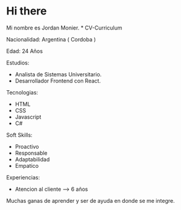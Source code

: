# Hi there 
  Mi nombre es Jordan Monier.
    * CV-Curriculum
    
  Nacionalidad: 
    Argentina ( Cordoba )
  
  Edad: 24 Años

 Estudios: 
  * Analista de Sistemas Universitario.
  * Desarrollador Frontend con React.

 Tecnologias: 
  * HTML
  * CSS
  * Javascript
  * C#

 Soft Skills: 
  * Proactivo
  * Responsable
  * Adaptabilidad
  * Empatico
 
 Experiencias:
  * Atencion al cliente --> 6 años
  
  Muchas ganas de aprender y ser de ayuda en donde se me integre.
